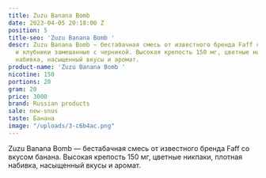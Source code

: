 ```yaml
---
title: Zuzu Banana Bomb
date: 2023-04-05 20:18:00 Z
position: 5
title-seo: 'Zuzu Banana Bomb '
descr: Zuzu Banana Bomb — бестабачная смесь от известного бренда Faff со вкусом граната
  и клубники замешанные с черникой. Высокая крепость 150 мг, цветные никпаки, плотная
  набивка, насыщенный вкусы и аромат.
product-name: 'Zuzu Banana Bomb '
nicotine: 150
portions: 20
gram: 20
price: 3000
brand: Russian products
sale: new-snus
taste: Банана
image: "/uploads/3-c6b4ac.png"
---
```


Zuzu Banana Bomb — бестабачная смесь от известного бренда Faff со вкусом банана. Высокая крепость 150 мг, цветные никпаки, плотная набивка, насыщенный вкусы и аромат.